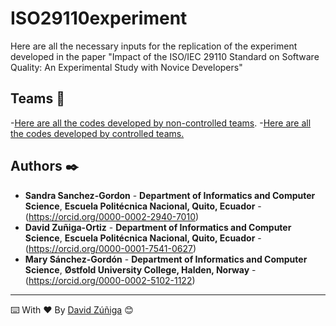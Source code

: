 # ISO29110experiment

Here are all the necessary inputs for the replication of the experiment developed in the paper "Impact of the ISO/IEC 29110 Standard on Software Quality: An Experimental Study with Novice Developers"



## Teams 🚀


-<a href='https://github.com/deiviadriell/ISO29110experiment/tree/main/Controlled%20Teams' target='_blank'>Here are all the codes developed by non-controlled teams</a>. 
-<a href='https://github.com/deiviadriell/ISO29110experiment/tree/main/Non-controlled%20Teams' target='_blank'>Here are all the codes developed by controlled teams.</a>



## Authors ✒️

* **Sandra Sanchez-Gordon** - **Department of Informatics and Computer Science**, **Escuela Politécnica Nacional, Quito, Ecuador** - (https://orcid.org/0000-0002-2940-7010)
* **David Zuñiga-Ortiz** - **Department of Informatics and Computer Science**, **Escuela Politécnica Nacional, Quito, Ecuador** - (https://orcid.org/0000-0001-7541-0627)
* **Mary Sánchez-Gordón** - **Department of Informatics and Computer Science**, **Østfold University College, Halden, Norway** - (https://orcid.org/0000-0002-5102-1122)

---
⌨️ With ❤️ By [David Zúñiga](https://github.com/deiviadriell) 😊
